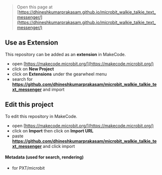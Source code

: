 
> Open this page at [https://dhineshkumarprakasam.github.io/microbit_walkie_talkie_text_messenger/](https://dhineshkumarprakasam.github.io/microbit_walkie_talkie_text_messenger/)

## Use as Extension

This repository can be added as an **extension** in MakeCode.

* open [https://makecode.microbit.org/](https://makecode.microbit.org/)
* click on **New Project**
* click on **Extensions** under the gearwheel menu
* search for **https://github.com/dhineshkumarprakasam/microbit_walkie_talkie_text_messenger** and import

## Edit this project

To edit this repository in MakeCode.

* open [https://makecode.microbit.org/](https://makecode.microbit.org/)
* click on **Import** then click on **Import URL**
* paste **https://github.com/dhineshkumarprakasam/microbit_walkie_talkie_text_messenger** and click import

#### Metadata (used for search, rendering)

* for PXT/microbit
<script src="https://makecode.com/gh-pages-embed.js"></script><script>makeCodeRender("{{ site.makecode.home_url }}", "{{ site.github.owner_name }}/{{ site.github.repository_name }}");</script>
